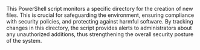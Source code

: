 This PowerShell script monitors a specific directory for the creation of new files. This is crucial for safeguarding the environment, ensuring compliance with security policies, and protecting against harmful software. By tracking changes in this directory, the script provides alerts to administrators about any unauthorized additions, thus strengthening the overall security posture of the system.
